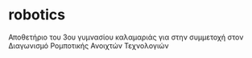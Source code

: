 # robotics
Αποθετήριο του 3ου γυμνασίου καλαμαριάς για στην συμμετοχή στον Διαγωνισμό Ρομποτικής Ανοιχτών Τεχνολογιών
